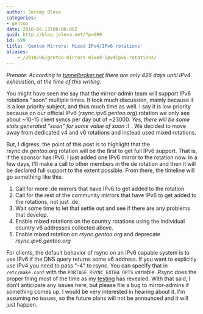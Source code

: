 ```yaml
---
author: Jeremy Olexa
categories:
- gentoo
date: 2010-06-13T00:00:00Z
guid: http://blog.jolexa.net/?p=699
id: 699
title: 'Gentoo Mirrors: Mixed IPv4/IPv6 rotations'
aliases:
    - /2010/06/gentoo-mirrors-mixed-ipv4ipv6-rotations/
---
```


*Prenote: According to [tunnelbroker.net][1] there are only 426 days until IPv4 exhaustion, at the time of this writing.*

You might have seen me say that the mirror-admin team will support IPv6 rotations "soon" multiple times. It took much discussion, mainly because it is a low priority subject, and thus much time as well. I say it is low priority because on our official IPv6 (*rsync.ipv6.gentoo.org*) rotation we only see about ~10-15 client syncs per day out of ~23000. *Yes, there will be some stats generated "soon" for some value of soon <img src="http://blog.jolexa.net/wp-includes/images/smilies/simple-smile.png" alt=":)" class="wp-smiley" style="height: 1em; max-height: 1em;" />*. We decided to move away from dedicated v4 and v6 rotations and instead used mixed rotations.

But, I digress, the point of this post is to highlight that the *rsync.de.gentoo.org* rotation will be the first to get full IPv6 support. That is, if the sponsor has IPv6. I just added one IPv6 mirror to the rotation now. In a few days, I'll make a call to other members in the de rotation and then it will be declared full support to the extent possible. From there, the timeline will go something like this:

  1. Call for more .de mirrors that have IPv6 to get added to the rotation
  2. Call for the rest of the community mirrors that have IPv6 to get added to the rotations, not just .de.
  3. Wait some time to let that settle out and see if there are any problems that develop.
  4. Enable mixed rotations on the country rotations using the individual country v6 addresses collected above.
  5. Enable mixed rotation on *rsync.gentoo.org* and deprecate *rsync.ipv6.gentoo.org*

For clients, the default behavior of rsync on an IPv6 capable system is to use IPv6 if the DNS query returns some v6 address. If you want to explicitly use IPv4 you need to pass "-4" to rsync. You can specify that in `/etc/make.conf` with the `PORTAGE_RSYNC_EXTRA_OPTS` variable. Rsync does the proper thing most of the time as my [testing][2] has revealed. With that said, I don't anticipate any issues here, but please file a bug to mirror-admins if something comes up. I would be very interested in hearing about it. I'm assuming no issues, so the future plans will not be announced and it will just happen.

 [1]: http://tunnelbroker.net/
 [2]: http://dev.gentoo.org/~darkside/perm/ipv6-tests.txt